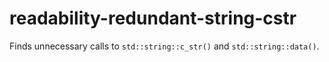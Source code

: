 readability-redundant-string-cstr
=================================

Finds unnecessary calls to `std::string::c_str()` and
`std::string::data()`.
